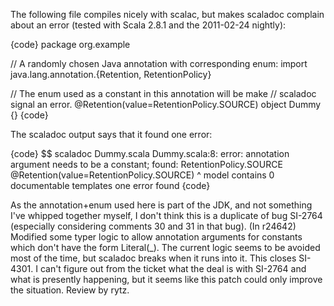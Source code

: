 The following file compiles nicely with scalac, but makes scaladoc complain about an error (tested with Scala 2.8.1 and the 2011-02-24 nightly):

{code}
package org.example

// A randomly chosen Java annotation with corresponding enum:
import java.lang.annotation.{Retention, RetentionPolicy}

// The enum used as a constant in this annotation will be make
// scaladoc signal an error.
@Retention(value=RetentionPolicy.SOURCE)
object Dummy {}
{code}


The scaladoc output says that it found one error:

{code}
$$ scaladoc Dummy.scala 
Dummy.scala:8: error: annotation argument needs to be a constant; found: RetentionPolicy.SOURCE
@Retention(value=RetentionPolicy.SOURCE)
                                 ^
model contains 0 documentable templates
one error found
{code}

As the annotation+enum used here is part of the JDK, and not something I've whipped together myself, I don't think this is a duplicate of bug SI-2764 (especially considering comments 30 and 31 in that bug).
(In r24642) Modified some typer logic to allow annotation arguments for constants
which don't have the form Literal(_).  The current logic seems to be
avoided most of the time, but scaladoc breaks when it runs into it.
This closes SI-4301.  I can't figure out from the ticket what the deal
is with SI-2764 and what is presently happening, but it seems like this
patch could only improve the situation.  Review by rytz.
